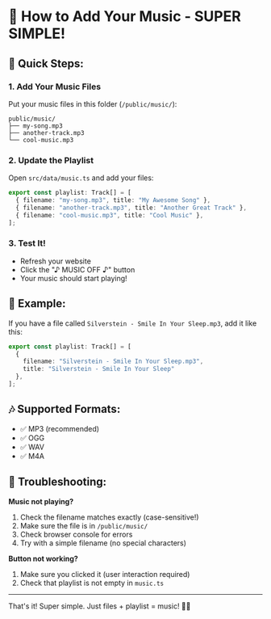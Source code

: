 # 🎵 How to Add Your Music - SUPER SIMPLE!

## 🚀 Quick Steps:

### 1. Add Your Music Files
Put your music files in this folder (`/public/music/`):
```
public/music/
├── my-song.mp3
├── another-track.mp3
└── cool-music.mp3
```

### 2. Update the Playlist
Open `src/data/music.ts` and add your files:

```typescript
export const playlist: Track[] = [
  { filename: "my-song.mp3", title: "My Awesome Song" },
  { filename: "another-track.mp3", title: "Another Great Track" },
  { filename: "cool-music.mp3", title: "Cool Music" },
];
```

### 3. Test It!
- Refresh your website
- Click the "♪ MUSIC OFF ♪" button
- Your music should start playing!

## 📝 Example:

If you have a file called `Silverstein - Smile In Your Sleep.mp3`, add it like this:

```typescript
export const playlist: Track[] = [
  { 
    filename: "Silverstein - Smile In Your Sleep.mp3", 
    title: "Silverstein - Smile In Your Sleep" 
  },
];
```

## 🎶 Supported Formats:
- ✅ MP3 (recommended)
- ✅ OGG
- ✅ WAV
- ✅ M4A

## 🔧 Troubleshooting:

**Music not playing?**
1. Check the filename matches exactly (case-sensitive!)
2. Make sure the file is in `/public/music/`
3. Check browser console for errors
4. Try with a simple filename (no special characters)

**Button not working?**
1. Make sure you clicked it (user interaction required)
2. Check that playlist is not empty in `music.ts`

---

That's it! Super simple. Just files + playlist = music! 🎵✨